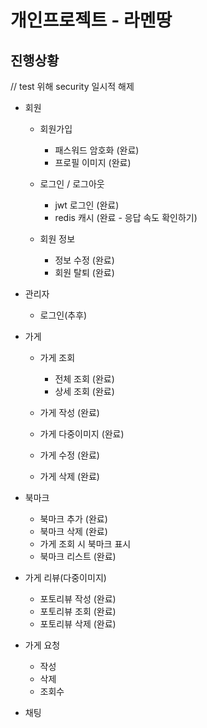 # 개인프로젝트 - 라멘땅

## 진행상황
// test 위해 security 일시적 해제 
- 회원
  - 회원가입
    - 패스워드 암호화 (완료)
    - 프로필 이미지 (완료) 
    
    
  - 로그인 / 로그아웃
    - jwt 로그인 (완료)
    - redis 캐시 (완료 - 응답 속도 확인하기)
    
  
  - 회원 정보
    - 정보 수정 (완료)
    - 회원 탈퇴 (완료)
    
  
- 관리자
  - 로그인(추후)
  

- 가게
  - 가게 조회
    - 전체 조회 (완료)
    - 상세 조회 (완료)

  - 가게 작성 (완료)
  - 가게 다중이미지 (완료)
  - 가게 수정 (완료)
  - 가게 삭제 (완료)


- 북마크
  - 북마크 추가 (완료)
  - 북마크 삭제 (완료)
  - 가게 조회 시 북마크 표시
  - 북마크 리스트 (완료)



- 가게 리뷰(다중이미지)
  - 포토리뷰 작성 (완료)
  - 포토리뷰 조회 (완료)
  - 포토리뷰 삭제 (완료)


- 가게 요청
    - 작성
    - 삭제
    - 조회수


- 채팅
